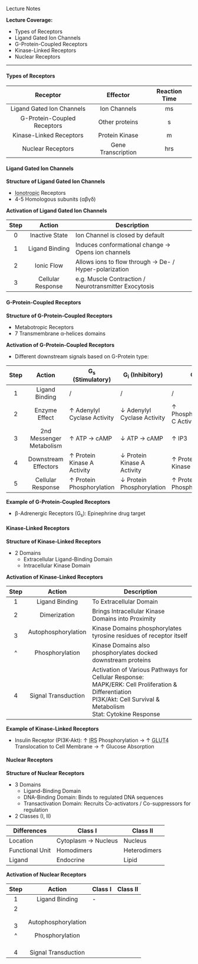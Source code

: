Lecture Notes

**Lecture Coverage:**
- Types of Receptors
- Ligand Gated Ion Channels
- G-Protein-Coupled Receptors
- Kinase-Linked Receptors
- Nuclear Receptors

---
#### **Types of Receptors**

|        **Receptor**         |    **Effector**    | **Reaction Time** |
| :-------------------------: | :----------------: | :---------------: |
|  Ligand Gated Ion Channels  |    Ion Channels    |        ms         |
| G-Protein-Coupled Receptors |   Other proteins   |         s         |
|   Kinase-Linked Receptors   |   Protein Kinase   |         m         |
|      Nuclear Receptors      | Gene Transcription |        hrs        |


#### **Ligand Gated Ion Channels**
**Structure of Ligand Gated Ion Channels**
- <abbr Title="Allows ionic ligands to pass through after ligand binding">Ionotropic</abbr> Receptors
- 4-5 Homologous subunits (αβγδ)

**Activation of Ligand Gated Ion Channels**

| **Step** |    **Action**     | **Description**                                        |
| :------: | :---------------: | ------------------------------------------------------ |
|    0     |  Inactive State   | Ion Channel is closed by default                       |
|    1     |  Ligand Binding   | Induces conformational change → Opens ion channels     |
|    2     |    Ionic Flow     | Allows ions to flow through → De- / Hyper-polarization |
|    3     | Cellular Response | e.g. Muscle Contraction / Neurotransmitter Exocytosis  |


#### **G-Protein-Coupled Receptors**
**Structure of G-Protein-Coupled Receptors**
- Metabotropic Receptors
- 7 Transmembrane α-helices domains

**Activation of G-Protein-Coupled Receptors**
- Different downstream signals based on G-Protein type:

| **Step** |        **Action**        | G<sub>s</sub> (Stimulatory) | G<sub>i</sub> (Inhibitory)  | G<sub>q</sub>              |
| :------: | :----------------------: | --------------------------- | --------------------------- | -------------------------- |
|    1     |      Ligand Binding      | /                           | /                           | /                          |
|    2     |      Enzyme Effect       | ↑ Adenylyl Cyclase Activity | ↓ Adenylyl Cyclase Activity | ↑ Phospholipase C Activity |
|    3     | 2nd Messenger Metabolism | ↑ ATP → cAMP                | ↓ ATP → cAMP                | ↑ IP3                      |
|    4     |   Downstream Effectors   | ↑ Protein Kinase A Activity | ↓ Protein Kinase A Activity | ↑ Protein Kinase C         |
|    5     |    Cellular Response     | ↑ Protein Phosphorylation   | ↓ Protein Phosphorylation   | ↑ Protein Phosphorylation  |
**Example of G-Protein-Coupled Receptors**
- β-Adrenergic Receptors (G<sub>s</sub>): Epinephrine drug target


#### **Kinase-Linked Receptors**
**Structure of Kinase-Linked Receptors**
- 2 Domains
	- Extracellular Ligand-Binding Domain
	- Intracellular Kinase Domain

**Activation of Kinase-Linked Receptors**

| **Step** |       **Action**        | **Description**                                                                                                                                                            |
| :------: | :---------------------: | -------------------------------------------------------------------------------------------------------------------------------------------------------------------------- |
|    1     |     Ligand Binding      | To Extracellular Domain                                                                                                                                                    |
|    2     |      Dimerization       | Brings Intracellular Kinase Domains into Proximity                                                                                                                         |
|  <br>3   |   Autophosphorylation   | Kinase Domains phosphorylates tyrosine residues of receptor itself                                                                                                         |
|    ^     |     Phosphorylation     | Kinase Domains also phosphorylates docked downstream proteins                                                                                                              |
|  <br>4   | <br>Signal Transduction | Activation of Various Pathways for Cellular Response:<br>MAPK/ERK: Cell Proliferation & Differentiation<br>PI3K/Akt: Cell Survival & Metabolism<br>Stat: Cytokine Response |
**Example of Kinase-Linked Receptors**
- Insulin Receptor (PI3K-Akt): ↑ <abbr Title="Insulin Receptor Substrates">IRS</abbr> Phosphorylation → ↑ <abbr Title="Glucose Transporter Type 4">GLUT4</abbr> Translocation to Cell Membrane → ↑ Glucose Absorption


#### **Nuclear Receptors**
**Structure of Nuclear Receptors**
- 3 Domains
	- Ligand-Binding Domain
	- DNA-Binding Domain: Binds to regulated DNA sequences
	- Transactivation Domain: Recruits Co-activators / Co-suppressors for regulation
- 2 Classes (I, II)

| Differences     | Class I             | Class II     |
| --------------- | ------------------- | ------------ |
| Location        | Cytoplasm → Nucleus | Nucleus      |
| Functional Unit | Homodimers          | Heterodimers |
| Ligand          | Endocrine           | Lipid        |


**Activation of Nuclear Receptors**

| **Step** |       **Action**        | Class I | Class II |
| :------: | :---------------------: | ------- | -------- |
|    1     |     Ligand Binding      | -       |          |
|    2     |                         |         |          |
|  <br>3   |   Autophosphorylation   |         |          |
|    ^     |     Phosphorylation     |         |          |
|  <br>4   | <br>Signal Transduction |         |          |